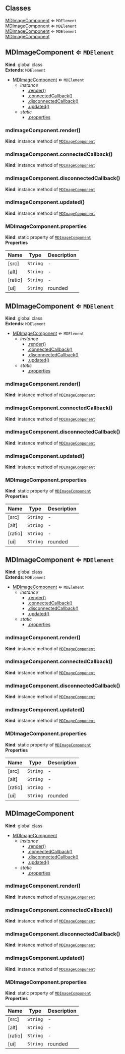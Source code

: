 ## Classes

<dl>
<dt><a href="#MDImageComponent">MDImageComponent</a> ⇐ <code>MDElement</code></dt>
<dd></dd>
<dt><a href="#MDImageComponent">MDImageComponent</a> ⇐ <code>MDElement</code></dt>
<dd></dd>
<dt><a href="#MDImageComponent">MDImageComponent</a> ⇐ <code>MDElement</code></dt>
<dd></dd>
<dt><a href="#MDImageComponent">MDImageComponent</a></dt>
<dd></dd>
</dl>

<a name="MDImageComponent"></a>

## MDImageComponent ⇐ <code>MDElement</code>
**Kind**: global class  
**Extends**: <code>MDElement</code>  

* [MDImageComponent](#MDImageComponent) ⇐ <code>MDElement</code>
    * _instance_
        * [.render()](#MDImageComponent+render)
        * [.connectedCallback()](#MDImageComponent+connectedCallback)
        * [.disconnectedCallback()](#MDImageComponent+disconnectedCallback)
        * [.updated()](#MDImageComponent+updated)
    * _static_
        * [.properties](#MDImageComponent.properties)

<a name="MDImageComponent+render"></a>

### mdImageComponent.render()
**Kind**: instance method of [<code>MDImageComponent</code>](#MDImageComponent)  
<a name="MDImageComponent+connectedCallback"></a>

### mdImageComponent.connectedCallback()
**Kind**: instance method of [<code>MDImageComponent</code>](#MDImageComponent)  
<a name="MDImageComponent+disconnectedCallback"></a>

### mdImageComponent.disconnectedCallback()
**Kind**: instance method of [<code>MDImageComponent</code>](#MDImageComponent)  
<a name="MDImageComponent+updated"></a>

### mdImageComponent.updated()
**Kind**: instance method of [<code>MDImageComponent</code>](#MDImageComponent)  
<a name="MDImageComponent.properties"></a>

### MDImageComponent.properties
**Kind**: static property of [<code>MDImageComponent</code>](#MDImageComponent)  
**Properties**

| Name | Type | Description |
| --- | --- | --- |
| [src] | <code>String</code> | - |
| [alt] | <code>String</code> | - |
| [ratio] | <code>String</code> | - |
| [ui] | <code>String</code> | rounded |

<a name="MDImageComponent"></a>

## MDImageComponent ⇐ <code>MDElement</code>
**Kind**: global class  
**Extends**: <code>MDElement</code>  

* [MDImageComponent](#MDImageComponent) ⇐ <code>MDElement</code>
    * _instance_
        * [.render()](#MDImageComponent+render)
        * [.connectedCallback()](#MDImageComponent+connectedCallback)
        * [.disconnectedCallback()](#MDImageComponent+disconnectedCallback)
        * [.updated()](#MDImageComponent+updated)
    * _static_
        * [.properties](#MDImageComponent.properties)

<a name="MDImageComponent+render"></a>

### mdImageComponent.render()
**Kind**: instance method of [<code>MDImageComponent</code>](#MDImageComponent)  
<a name="MDImageComponent+connectedCallback"></a>

### mdImageComponent.connectedCallback()
**Kind**: instance method of [<code>MDImageComponent</code>](#MDImageComponent)  
<a name="MDImageComponent+disconnectedCallback"></a>

### mdImageComponent.disconnectedCallback()
**Kind**: instance method of [<code>MDImageComponent</code>](#MDImageComponent)  
<a name="MDImageComponent+updated"></a>

### mdImageComponent.updated()
**Kind**: instance method of [<code>MDImageComponent</code>](#MDImageComponent)  
<a name="MDImageComponent.properties"></a>

### MDImageComponent.properties
**Kind**: static property of [<code>MDImageComponent</code>](#MDImageComponent)  
**Properties**

| Name | Type | Description |
| --- | --- | --- |
| [src] | <code>String</code> | - |
| [alt] | <code>String</code> | - |
| [ratio] | <code>String</code> | - |
| [ui] | <code>String</code> | rounded |

<a name="MDImageComponent"></a>

## MDImageComponent ⇐ <code>MDElement</code>
**Kind**: global class  
**Extends**: <code>MDElement</code>  

* [MDImageComponent](#MDImageComponent) ⇐ <code>MDElement</code>
    * _instance_
        * [.render()](#MDImageComponent+render)
        * [.connectedCallback()](#MDImageComponent+connectedCallback)
        * [.disconnectedCallback()](#MDImageComponent+disconnectedCallback)
        * [.updated()](#MDImageComponent+updated)
    * _static_
        * [.properties](#MDImageComponent.properties)

<a name="MDImageComponent+render"></a>

### mdImageComponent.render()
**Kind**: instance method of [<code>MDImageComponent</code>](#MDImageComponent)  
<a name="MDImageComponent+connectedCallback"></a>

### mdImageComponent.connectedCallback()
**Kind**: instance method of [<code>MDImageComponent</code>](#MDImageComponent)  
<a name="MDImageComponent+disconnectedCallback"></a>

### mdImageComponent.disconnectedCallback()
**Kind**: instance method of [<code>MDImageComponent</code>](#MDImageComponent)  
<a name="MDImageComponent+updated"></a>

### mdImageComponent.updated()
**Kind**: instance method of [<code>MDImageComponent</code>](#MDImageComponent)  
<a name="MDImageComponent.properties"></a>

### MDImageComponent.properties
**Kind**: static property of [<code>MDImageComponent</code>](#MDImageComponent)  
**Properties**

| Name | Type | Description |
| --- | --- | --- |
| [src] | <code>String</code> | - |
| [alt] | <code>String</code> | - |
| [ratio] | <code>String</code> | - |
| [ui] | <code>String</code> | rounded |

<a name="MDImageComponent"></a>

## MDImageComponent
**Kind**: global class  

* [MDImageComponent](#MDImageComponent)
    * _instance_
        * [.render()](#MDImageComponent+render)
        * [.connectedCallback()](#MDImageComponent+connectedCallback)
        * [.disconnectedCallback()](#MDImageComponent+disconnectedCallback)
        * [.updated()](#MDImageComponent+updated)
    * _static_
        * [.properties](#MDImageComponent.properties)

<a name="MDImageComponent+render"></a>

### mdImageComponent.render()
**Kind**: instance method of [<code>MDImageComponent</code>](#MDImageComponent)  
<a name="MDImageComponent+connectedCallback"></a>

### mdImageComponent.connectedCallback()
**Kind**: instance method of [<code>MDImageComponent</code>](#MDImageComponent)  
<a name="MDImageComponent+disconnectedCallback"></a>

### mdImageComponent.disconnectedCallback()
**Kind**: instance method of [<code>MDImageComponent</code>](#MDImageComponent)  
<a name="MDImageComponent+updated"></a>

### mdImageComponent.updated()
**Kind**: instance method of [<code>MDImageComponent</code>](#MDImageComponent)  
<a name="MDImageComponent.properties"></a>

### MDImageComponent.properties
**Kind**: static property of [<code>MDImageComponent</code>](#MDImageComponent)  
**Properties**

| Name | Type | Description |
| --- | --- | --- |
| [src] | <code>String</code> | - |
| [alt] | <code>String</code> | - |
| [ratio] | <code>String</code> | - |
| [ui] | <code>String</code> | rounded |

